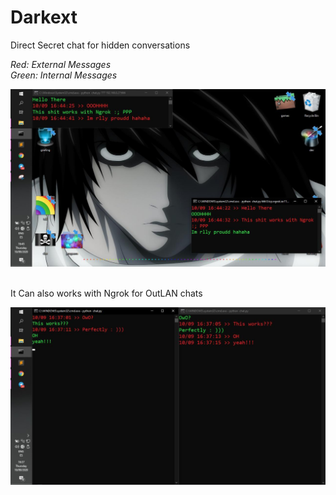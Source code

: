 # Darkext
Direct Secret chat for hidden conversations

_Red: External Messages_<br>
_Green: Internal Messages_<br>

![Pic1](https://github.com/masonrapa/Darkext/blob/master/chatpic.jpg?raw=true)<br>

<br>It Can also works with Ngrok for OutLAN chats<br>

![Pic1](https://github.com/masonrapa/Darkext/blob/master/chatpik.jpg?raw=true)<br>
